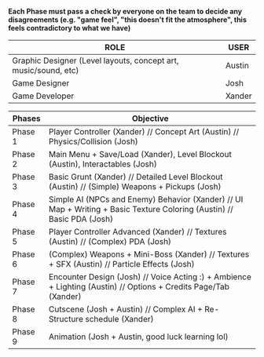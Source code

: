 **Each Phase must pass a check by everyone on the team to decide any disagreements (e.g. "game feel", "this doesn't fit the atmosphere", this feels contradictory to what we have)**


| ROLE | USER |
| ---- | ---- | 
| Graphic Designer (Level layouts, concept art, music/sound, etc) | Austin |
| Game Designer | Josh |
| Game Developer | Xander | 

| Phases | Objective |
| ------ | --------- |
| Phase 1 | Player Controller (Xander) // Concept Art (Austin) // Physics/Collision (Josh) |
| Phase 2 | Main Menu + Save/Load (Xander), Level Blockout (Austin), Interactables (Josh) |
| Phase 3 | Basic Grunt (Xander) // Detailed Level Blockout (Austin) // (Simple) Weapons + Pickups (Josh) | 
| Phase 4 | Simple AI (NPCs and Enemy) Behavior (Xander) // UI Map + Writing + Basic Texture Coloring (Austin) // Basic PDA (Josh) |
| Phase 5 | Player Controller Advanced (Xander) // Textures (Austin) // (Complex) PDA (Josh) |
| Phase 6 | (Complex) Weapons + Mini-Boss (Xander) // Textures + SFX (Austin) // Particle Effects (Josh) |
| Phase 7 | Encounter Design (Josh) // Voice Acting :) + Ambience + Lighting (Austin) // Options + Credits Page/Tab (Xander) | 
| Phase 8 | Cutscene (Josh + Austin) // Complex AI + Re-Structure schedule (Xander) |
| Phase 9 | Animation (Josh + Austin, good luck learning lol) |

